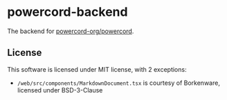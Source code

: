 # powercord-backend
The backend for [powercord-org/powercord](https://github.com/powercord-org/powercord).

## License
This software is licensed under MIT license, with 2 exceptions:
 - `/web/src/components/MarkdownDocument.tsx` is courtesy of Borkenware, licensed under BSD-3-Clause
